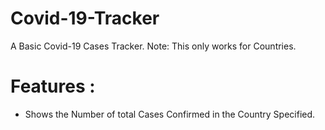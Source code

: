 # Covid-19-Tracker

A Basic Covid-19 Cases Tracker. 
Note: This only works for Countries.


# Features : 
* Shows the Number of total Cases Confirmed in the Country Specified.
